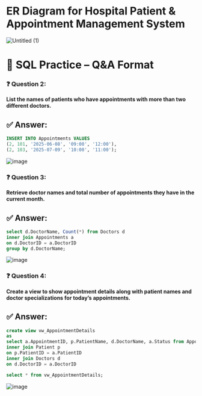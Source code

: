 # ER Diagram for Hospital Patient & Appointment Management System

![Untitled (1)](https://github.com/user-attachments/assets/b8f3542d-e6a7-44cc-b371-eee6735353dd)


# 🧠 SQL Practice – Q&A Format

### ❓ Question 2:

**List the names of patients who have appointments with more than two different doctors.**


## ✅ Answer:

```sql
INSERT INTO Appointments VALUES
(2, 101, '2025-06-08', '09:00', '12:00'),
(2, 103, '2025-07-09', '10:00', '11:00');
```

![image](https://github.com/user-attachments/assets/bc5afef8-290b-4942-af66-4914e4059cc4)

### ❓ Question 3:

**Retrieve doctor names and total number of appointments they have in the current month.**


## ✅ Answer:

```sql
select d.DoctorName, Count(*) from Doctors d 
inner join Appointments a
on d.DoctorID = a.DoctorID
group by d.DoctorName;
```
![image](https://github.com/user-attachments/assets/ecad32cc-e060-4f73-abc7-bc0df7e95ef8)

### ❓ Question 4:

**Create a view to show appointment details along with patient names and doctor specializations for today’s appointments.**


## ✅ Answer:

```sql
create view vw_AppointmentDetails
as
select a.AppointmentID, p.PatientName, d.DoctorName, a.Status from Appointments a
inner join Patient p
on p.PatientID = a.PatientID
inner join Doctors d
on d.DoctorID = a.DoctorID

select * from vw_AppointmentDetails;
```
![image](https://github.com/user-attachments/assets/2fae953e-d177-4e79-bd26-4fb1342e3ed3)
